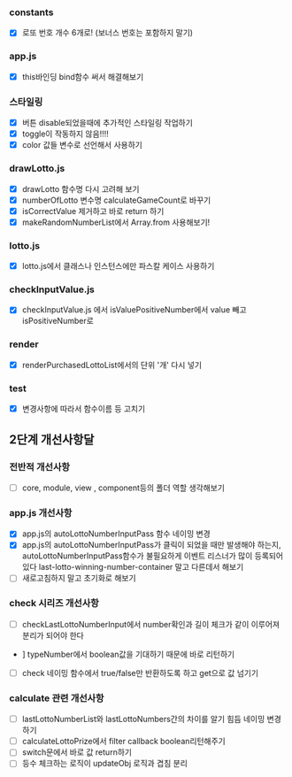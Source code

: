 ### constants

- [x] 로또 번호 개수 6개로! (보너스 번호는 포함하지 말기)

### app.js

- [x] this바인딩 bind함수 써서 해결해보기

### 스타일링

- [x] 버튼 disable되었을때에 추가적인 스타일링 작업하기
- [x] toggle이 작동하지 않음!!!!
- [x] color 값들 변수로 선언해서 사용하기

### drawLotto.js

- [x] drawLotto 함수명 다시 고려해 보기
- [x] numberOfLotto 변수명 calculateGameCount로 바꾸기
- [x] isCorrectValue 제거하고 바로 return 하기
- [x] makeRandomNumberList에서 Array.from 사용해보기!

### lotto.js

- [x] lotto.js에서 클래스나 인스턴스에만 파스칼 케이스 사용하기

### checkInputValue.js

- [x] checkInputValue.js 에서 isValuePositiveNumber에서 value 빼고 isPositiveNumber로

### render

- [x] renderPurchasedLottoList에서의 단위 '개' 다시 넣기

### test

- [x] 변경사항에 따라서 함수이름 등 고치기

## 2단계 개선사항달

### 전반적 개선사항

- [ ] core, module, view , component등의 폴더 역할 생각해보기

### app.js 개선사항

- [x] app.js의 autoLottoNumberInputPass 함수 네이밍 변경
- [x] app.js의 autoLottoNumberInputPass가 클릭이 되었을 때만 발생해야 하는지, autoLottoNumberInputPass함수가 불필요하게 이벤트 리스너가 많이 등록되어 있다 last-lotto-winning-number-container 말고 다른데서 해보기
- [ ] 새로고침하지 말고 초기화로 해보기

### check 시리즈 개선사항

- [ ] checkLastLottoNumberInput에서 number확인과 길이 체크가 같이 이루어져 분리가 되어야 한다
- ] typeNumber에서 boolean값을 기대하기 때문에 바로 리턴하기
- [ ] check 네이밍 함수에서 true/false만 반환하도록 하고 get으로 값 넘기기

### calculate 관련 개선사항

- [ ] lastLottoNumberList와 lastLottoNumbers간의 차이를 알기 힘듬 네이밍 변경하기
- [ ] calculateLottoPrize에서 filter callback boolean리턴해주기
- [ ] switch문에서 바로 값 return하기
- [ ] 등수 체크하는 로직이 updateObj 로직과 겹침 분리
